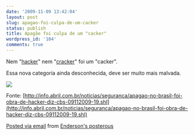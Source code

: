 ```yaml
---
date: '2009-11-09 13:42:04'
layout: post
slug: apagao-foi-culpa-de-um-cacker
status: publish
title: Apagão foi culpa de um "cacker"
wordpress_id: '104'
comments: true
---
```


Nem "[hacker](http://pt.wikipedia.org/wiki/Hacker)" nem "[cracker](http://pt.wikipedia.org/wiki/Cracker)" foi um "cacker".

Essa nova categoria ainda desconhecida, deve ser muito mais malvada.

[![](http://posterous.com/getfile/files.posterous.com/endersonmaia/qkM1HWXiaPcXxSSAbMdoE4OUGn6fnBEyNYvC8RJszrMBmjul3qU2fb24tEBu/cacker.png.scaled.500.jpg)](http://posterous.com/getfile/files.posterous.com/endersonmaia/IBzgGgQ320bJXVPil2acKW1w6TriiJGAaAobgsMbnPv9fDnW1QT6ZFpYtvuQ/cacker.png)

Fonte: [http://info.abril.com.br/noticias/seguranca/apagao-no-brasil-foi-obra-de-hacker-diz-cbs-09112009-19.shl](http://info.abril.com.br/noticias/seguranca/apagao-no-brasil-foi-obra-de-hacker-diz-cbs-09112009-19.shl)

 [Posted via email](http://posterous.com)   from [Enderson's posterous](http://endersonmaia.posterous.com/convites-para-o-google-wave-1)  

